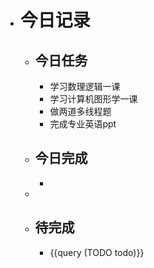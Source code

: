 - # 今日记录
	- ## 今日任务
		- 学习数理逻辑一课
		- 学习计算机图形学一课
		- 做两道多线程题
		- 完成专业英语ppt
	- ##  今日完成
		-
	-
	- ## 待完成
		- {{query (TODO todo)}}